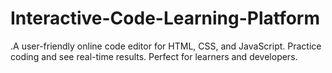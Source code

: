 # Interactive-Code-Learning-Platform
.A user-friendly online code editor for HTML, CSS, and JavaScript. Practice coding and see real-time results. Perfect for learners and developers.
